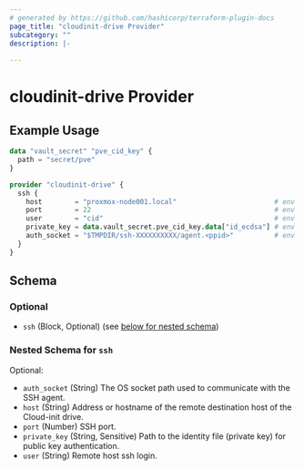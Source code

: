 ```yaml
---
# generated by https://github.com/hashicorp/terraform-plugin-docs
page_title: "cloudinit-drive Provider"
subcategory: ""
description: |-
  
---
```


# cloudinit-drive Provider



## Example Usage

```terraform
data "vault_secret" "pve_cid_key" {
  path = "secret/pve"
}

provider "cloudinit-drive" {
  ssh {
    host        = "proxmox-node001.local"                        # env SSH_HOST
    port        = 22                                             # env SSH_PORT
    user        = "cid"                                          # env SSH_USER
    private_key = data.vault_secret.pve_cid_key.data["id_ecdsa"] # env SSH_PRIVATE_KEY
    auth_socket = "$TMPDIR/ssh-XXXXXXXXXX/agent.<ppid>"          # env SSH_AUTH_SOCK
  }
}
```

<!-- schema generated by tfplugindocs -->
## Schema

### Optional

- `ssh` (Block, Optional) (see [below for nested schema](#nestedblock--ssh))

<a id="nestedblock--ssh"></a>
### Nested Schema for `ssh`

Optional:

- `auth_socket` (String) The OS socket path used to communicate with the SSH agent.
- `host` (String) Address or hostname of the remote destination host of the Cloud-init drive.
- `port` (Number) SSH port.
- `private_key` (String, Sensitive) Path to the identity file (private key) for public key authentication.
- `user` (String) Remote host ssh login.
